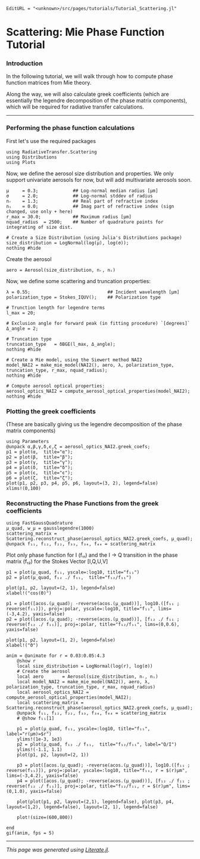 ```@meta
EditURL = "<unknown>/src/pages/tutorials/Tutorial_Scattering.jl"
```

# Scattering: Mie Phase Function Tutorial

### Introduction
In the following tutorial, we will walk through how to compute phase function matrices from
Mie theory.

Along the way, we will also calculate greek coefficients (which are essentially the
legendre decomposition of the phase matrix components), which will be required for radiative
transfer calculations.

---

### Performing the phase function calculations

First let's use the required packages

```@example Tutorial_Scattering
using RadiativeTransfer.Scattering
using Distributions
using Plots
```

Now, we define the aerosol size distribution and properties. We only support univariate
aerosols for now, but will add multivariate aerosols soon.

```@example Tutorial_Scattering
μ     = 0.3;             ## Log-normal median radius [μm]
σ     = 2.0;             ## Log-normal stddev of radius
nᵣ    = 1.3;             ## Real part of refractive index
nᵢ    = 0.0;             ## Imag part of refractive index (sign changed, use only + here)
r_max = 30.0;            ## Maximum radius [μm]
nquad_radius  = 2500;    ## Number of quadrature points for integrating of size dist.

# Create a Size Distribution (using Julia's Distributions package)
size_distribution = LogNormal(log(μ), log(σ));
nothing #hide
```

Create the aerosol

```@example Tutorial_Scattering
aero = Aerosol(size_distribution, nᵣ, nᵢ)
```

Now, we define some scattering and truncation properties:

```@example Tutorial_Scattering
λ = 0.55;                             ## Incident wavelength [μm]
polarization_type = Stokes_IQUV();    ## Polarization type

# Trunction length for legendre terms
l_max = 20;

# Exclusion angle for forward peak (in fitting procedure) `[degrees]`
Δ_angle = 2;

# Truncation type
truncation_type   = δBGE(l_max, Δ_angle);
nothing #hide
```

```@example Tutorial_Scattering
# Create a Mie model, using the Siewert method NAI2
model_NAI2 = make_mie_model(NAI2(), aero, λ, polarization_type, truncation_type, r_max, nquad_radius);
nothing #hide
```

```@example Tutorial_Scattering
# Compute aerosol optical properties:
aerosol_optics_NAI2 = compute_aerosol_optical_properties(model_NAI2);
nothing #hide
```

### Plotting the greek coefficients
(These are basically giving us the legendre decomposition of the phase matrix components)

```@example Tutorial_Scattering
using Parameters
@unpack α,β,γ,δ,ϵ,ζ = aerosol_optics_NAI2.greek_coefs;
p1 = plot(α,  title="α");
p2 = plot(β,  title="β");
p3 = plot(γ,  title="γ");
p4 = plot(δ,  title="δ");
p5 = plot(ϵ,  title="ϵ");
p6 = plot(ζ,  title="ζ");
plot(p1, p2, p3, p4, p5, p6, layout=(3, 2), legend=false)
xlims!(0,100)
```

### Reconstructing the Phase Functions from the greek coefficients

```@example Tutorial_Scattering
using FastGaussQuadrature
μ_quad, w_μ = gausslegendre(1000)
scattering_matrix = Scattering.reconstruct_phase(aerosol_optics_NAI2.greek_coefs, μ_quad);
@unpack f₁₁, f₁₂, f₂₂, f₃₃, f₃₄, f₄₄ = scattering_matrix
```

Plot only phase function for I (f₁₁) and the I -> Q transition in the phase matrix (f₁₂) for the Stokes Vector [I,Q,U,V]

```@example Tutorial_Scattering
p1 = plot(μ_quad, f₁₁, yscale=:log10, title="f₁₁")
p2 = plot(μ_quad, f₁₂ ./ f₁₁,  title="f₁₂/f₁₁")

plot(p1, p2, layout=(2, 1), legend=false)
xlabel!("cos(Θ)")
```

```@example Tutorial_Scattering
p1 = plot([acos.(μ_quad); -reverse(acos.(μ_quad))], log10.([f₁₁ ; reverse(f₁₁)]), proj=:polar, yscale=:log10, title="f₁₁", lims=(-3,4.2), yaxis=false)
p2 = plot([acos.(μ_quad); -reverse(acos.(μ_quad))], [f₁₂ ./ f₁₁ ; reverse(f₁₂ ./ f₁₁)], proj=:polar, title="f₁₂/f₁₁", lims=(0,0.6), yaxis=false)

plot(p1, p2, layout=(1, 2), legend=false)
xlabel!("Θ")
```

```@example Tutorial_Scattering
anim = @animate for r = 0.03:0.05:4.3
    @show r
    local size_distribution = LogNormal(log(r), log(σ))
    # Create the aerosol
    local aero       = Aerosol(size_distribution, nᵣ, nᵢ)
    local model_NAI2 = make_mie_model(NAI2(), aero, λ, polarization_type, truncation_type, r_max, nquad_radius)
    local aerosol_optics_NAI2 = compute_aerosol_optical_properties(model_NAI2);
    local scattering_matrix = Scattering.reconstruct_phase(aerosol_optics_NAI2.greek_coefs, μ_quad);
    @unpack f₁₁, f₁₂, f₂₂, f₃₃, f₃₄, f₄₄ = scattering_matrix
    # @show f₁₁[1]

    p1 = plot(μ_quad, f₁₁, yscale=:log10, title="f₁₁", label="r(μm)=$r")
    ylims!(1e-3, 1e3)
    p2 = plot(μ_quad, f₁₂ ./ f₁₁,  title="f₁₂/f₁₁", label="Q/I")
    ylims!(-1.1, 1.1)
    plot(p1, p2, layout=(2, 1))

    p3 = plot([acos.(μ_quad); -reverse(acos.(μ_quad))], log10.([f₁₁ ; reverse(f₁₁)]), proj=:polar, yscale=:log10, title="f₁₁, r = $(r)μm", lims=(-3,4.2), yaxis=false)
    p4 = plot([acos.(μ_quad); -reverse(acos.(μ_quad))], [f₁₂ ./ f₁₁ ; reverse(f₁₂ ./ f₁₁)], proj=:polar, title="f₁₂/f₁₁, r = $(r)μm", lims=(0,1.0), yaxis=false)

    plot(plot(p1, p2, layout=(2,1), legend=false), plot(p3, p4, layout=(1,2), legend=false), layout=(2, 1), legend=false)

    plot!(size=(600,800))

end
gif(anim, fps = 5)
```

---

*This page was generated using [Literate.jl](https://github.com/fredrikekre/Literate.jl).*

